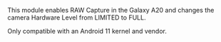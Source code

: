 This module enables RAW Capture in the Galaxy A20 and changes the camera Hardware Level from LIMITED to FULL.

Only compatible with an Android 11 kernel and vendor.